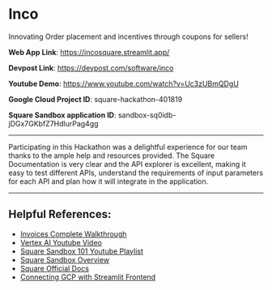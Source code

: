 # Inco
Innovating Order placement and incentives through coupons for sellers!

**Web App Link**: https://incosquare.streamlit.app/

**Devpost Link**: https://devpost.com/software/inco

**Youtube Demo**: https://www.youtube.com/watch?v=Uc3zUBmQDgU

**Google Cloud Project ID**: square-hackathon-401819

**Square Sandbox application ID**: sandbox-sq0idb-jDGx7GKbfZ7HdlurPag4gg

---
Participating in this Hackathon was a delightful experience for our team thanks to the ample help and resources provided. The Square Documentation is very clear and the API explorer is excellent, making it easy to test different APIs, understand the requirements of input parameters for each API and plan how it will integrate in the application.

---


## Helpful References:

- [Invoices Complete Walkthrough](https://developer.squareup.com/docs/invoices-api/walkthrough)
- [Vertex AI Youtube Video](https://www.youtube.com/watch?v=I7UiSU96CLc)
- [Square Sandbox 101 Youtube Playlist](https://youtube.com/playlist?list=PLKxvFH5604ZFfDScdkdXQiHcqSmwmGjQb&si=1eCFXuZxjs0ilxSq)
- [Square Sandbox Overview](https://developer.squareup.com/docs/devtools/sandbox/overview)
- [Square Official Docs](https://developer.squareup.com/docs)
- [Connecting GCP with Streamlit Frontend](https://discuss.streamlit.io/t/streamlit-app-authenticate-with-google-cloud-document-ai/45722/3)
